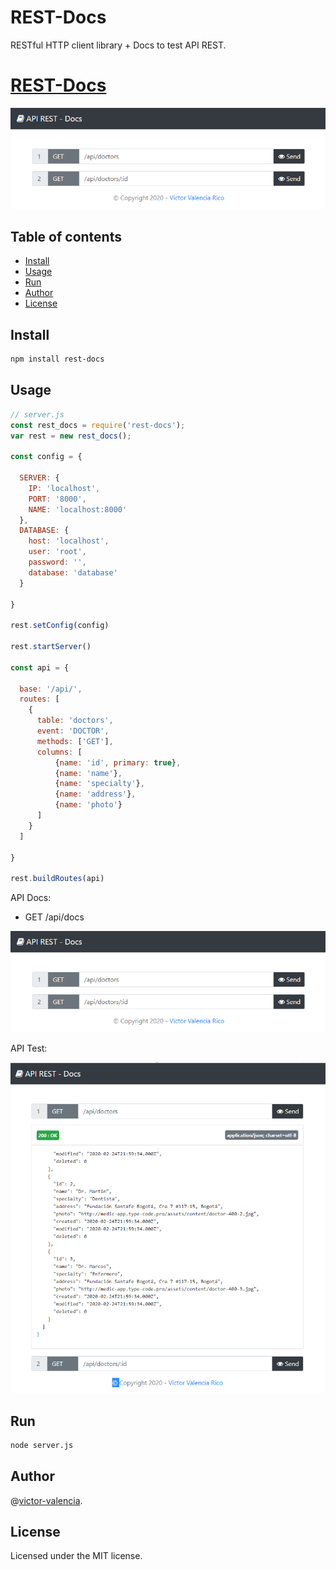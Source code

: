 # REST-Docs

RESTful HTTP client library + Docs to test API REST.

# [REST-Docs](http://victor-valencia.github.io/rest-docs)
![API](resources/img/api_index.png)

## Table of contents
- [Install](#install)
- [Usage](#usage)
- [Run](#run)
- [Author](#author)
- [License](#license)

## Install

```bash
npm install rest-docs
```

## Usage

```javascript
// server.js
const rest_docs = require('rest-docs');
var rest = new rest_docs();

const config = {

  SERVER: {
    IP: 'localhost',
    PORT: '8000',
    NAME: 'localhost:8000'
  },
  DATABASE: {
    host: 'localhost',
    user: 'root',
    password: '',
    database: 'database'    
  }

}

rest.setConfig(config)

rest.startServer()

const api = {

  base: '/api/',
  routes: [
    {      
      table: 'doctors',
      event: 'DOCTOR',
      methods: ['GET'],
      columns: [
          {name: 'id', primary: true},
          {name: 'name'},
          {name: 'specialty'},
          {name: 'address'},
          {name: 'photo'}
      ]
    }
  ]

}

rest.buildRoutes(api)
```
API Docs:

* GET /api/docs

![API](resources/img/api_index.png)

API Test:

![API](resources/img/api_test.png)

## Run

```bash
node server.js
```

## Author

@[victor-valencia](https://github.com/victor-valencia).

## License

Licensed under the MIT license.
